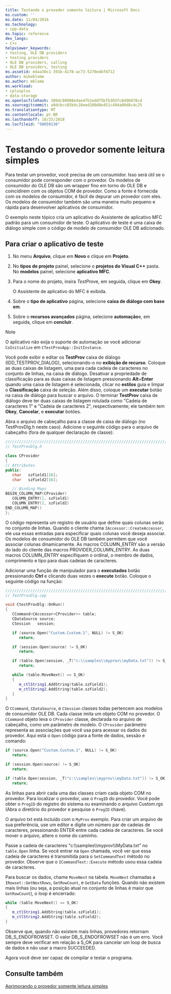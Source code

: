 ```yaml
---
title: Testando o provedor somente leitura | Microsoft Docs
ms.custom: ''
ms.date: 11/04/2016
ms.technology:
- cpp-data
ms.topic: reference
dev_langs:
- C++
helpviewer_keywords:
- testing, OLE DB providers
- testing providers
- OLE DB providers, calling
- OLE DB providers, testing
ms.assetid: e4aa30c1-391b-41f8-ac73-5270e46fd712
author: mikeblome
ms.author: mblome
ms.workload:
- cplusplus
- data-storage
ms.openlocfilehash: 309dc98988e4ae4fb1edd75bfb303fc8d9b078cd
ms.sourcegitcommit: a9dcbcc85b4c28eed280d8e451c494a00d8c4c25
ms.translationtype: MT
ms.contentlocale: pt-BR
ms.lasthandoff: 10/25/2018
ms.locfileid: "50059136"
---
```

# <a name="testing-the-read-only-provider"></a>Testando o provedor somente leitura simples

Para testar um provedor, você precisa de um consumidor. Isso será útil se o consumidor pode corresponder com o provedor. Os modelos de consumidor do OLE DB são um wrapper fino em torno do OLE DB e coincidirem com os objetos COM de provedor. Como a fonte é fornecida com os modelos de consumidor, é fácil de depurar um provedor com eles. Os modelos de consumidor também são uma maneira muito pequeno e rápida para desenvolver aplicativos de consumidor.

O exemplo neste tópico cria um aplicativo do Assistente de aplicativo MFC padrão para um consumidor de teste. O aplicativo de teste é uma caixa de diálogo simple com o código de modelo de consumidor OLE DB adicionado.

## <a name="to-create-the-test-application"></a>Para criar o aplicativo de teste

1. No menu **Arquivo**, clique em **Novo** e clique em **Projeto**.

1. No **tipos de projeto** painel, selecione o **projetos do Visual C++** pasta. No **modelos** painel, selecione **aplicativo MFC**.

1. Para o nome do projeto, insira *TestProv*e, em seguida, clique em **Okey**.

   O Assistente de aplicativo do MFC é exibida.

1. Sobre o **tipo de aplicativo** página, selecione **caixa de diálogo com base em**.

1. Sobre o **recursos avançados** página, selecione **automação**e, em seguida, clique em **concluir**.

> [!NOTE]
> O aplicativo não exija o suporte de automação se você adicionar `CoInitialize` em `CTestProvApp::InitInstance`.

Você pode exibir e editar os **TestProv** caixa de diálogo (IDD_TESTPROV_DIALOG), selecionando-o no **exibição de recurso**. Coloque as duas caixas de listagem, uma para cada cadeia de caracteres no conjunto de linhas, na caixa de diálogo. Desativar a propriedade de classificação para as duas caixas de listagem pressionando **Alt**+**Enter** quando uma caixa de listagem é selecionada, clicar no **estilos** guia e limpar o  **Classificação** caixa de seleção. Além disso, coloque um **executar** botão na caixa de diálogo para buscar o arquivo. O terminar **TestProv** caixa de diálogo deve ter duas caixas de listagem rotulada como "Cadeia de caracteres 1" e "Cadeia de caracteres 2", respectivamente; ele também tem **Okey**, **Cancelar**, e **executar**  botões.

Abra o arquivo de cabeçalho para a classe de caixa de diálogo (no TestProvDlg.h neste caso). Adicione o seguinte código para o arquivo de cabeçalho (fora de qualquer declaração de classe):

```cpp
////////////////////////////////////////////////////////////////////////
// TestProvDlg.h

class CProvider
{
// Attributes
public:
   char   szField1[16];
   char   szField2[16];

   // Binding Maps
BEGIN_COLUMN_MAP(CProvider)
   COLUMN_ENTRY(1, szField1)
   COLUMN_ENTRY(2, szField2)
END_COLUMN_MAP()
};
```

O código representa um registro de usuário que define quais colunas serão no conjunto de linhas. Quando o cliente chama `IAccessor::CreateAccessor`, ele usa essas entradas para especificar quais colunas você deseja associar. Os modelos de consumidor do OLE DB também permitem que você associar colunas dinamicamente. As macros COLUMN_ENTRY são a versão do lado do cliente das macros PROVIDER_COLUMN_ENTRY. As duas macros COLUMN_ENTRY especifiquem o ordinal, o membro de dados, comprimento e tipo para duas cadeias de caracteres.

Adicionar uma função de manipulador para o **executados** botão pressionando **Ctrl** e clicando duas vezes o **execute** botão. Coloque o seguinte código na função:

```cpp
///////////////////////////////////////////////////////////////////////
// TestProvDlg.cpp

void CtestProvDlg::OnRun()
{
   CCommand<CAccessor<CProvider>> table;
   CDataSource source;
   CSession   session;

   if (source.Open("Custom.Custom.1", NULL) != S_OK)
      return;

   if (session.Open(source) != S_OK)
      return;

   if (table.Open(session, _T("c:\\samples\\myprov\\myData.txt")) != S_OK)
      return;

   while (table.MoveNext() == S_OK)
   {
      m_ctlString1.AddString(table.szField1);
      m_ctlString2.AddString(table.szField2);
   }
}
```

O `CCommand`, `CDataSource`, e `CSession` classes todas pertencem aos modelos de consumidor OLE DB. Cada classe imita um objeto COM no provedor. O `CCommand` objeto leva o `CProvider` classe, declarada no arquivo de cabeçalho, como um parâmetro de modelo. O `CProvider` parâmetro representa as associações que você usa para acessar os dados do provedor. Aqui está o `Open` código para a fonte de dados, sessão e comando:

```cpp
if (source.Open("Custom.Custom.1", NULL) != S_OK)
   return;

if (session.Open(source) != S_OK)
   return;

if (table.Open(session, _T("c:\\samples\\myprov\\myData.txt")) != S_OK)
   return;
```

As linhas para abrir cada uma das classes criam cada objeto COM no provedor. Para localizar o provedor, use o `ProgID` do provedor. Você pode obter o `ProgID` do registro do sistema ou examinando o arquivo Custom.rgs (Abra o diretório do provedor e pesquise o `ProgID` chave).

O arquivo txt está incluído com o `MyProv` exemplo. Para criar um arquivo de sua preferência, use um editor e digite um número par de cadeias de caracteres, pressionando ENTER entre cada cadeia de caracteres. Se você mover o arquivo, altere o nome do caminho.

Passe a cadeia de caracteres "c:\\\samples\\\myprov\\\MyData.txt" no `table.Open` linha. Se você entrar na `Open` chamada, você ver que essa cadeia de caracteres é transmitida para o `SetCommandText` método no provedor. Observe que o `ICommandText::Execute` método usou essa cadeia de caracteres.

Para buscar os dados, chame `MoveNext` na tabela. `MoveNext` chamadas a `IRowset::GetNextRows`, `GetRowCount`, e `GetData` funções. Quando não existem mais linhas (ou seja, a posição atual no conjunto de linhas é maior que `GetRowCount`), o loop é encerrado:

```cpp
while (table.MoveNext() == S_OK)
{
   m_ctlString1.AddString(table.szField1);
   m_ctlString2.AddString(table.szField2);
}
```

Observe que, quando não existem mais linhas, provedores retornam DB_S_ENDOFROWSET. O valor DB_S_ENDOFROWSET não é um erro. Você sempre deve verificar em relação a S_OK para cancelar um loop de busca de dados e não usar a macro SUCCEEDED.

Agora você deve ser capaz de compilar e testar o programa.

## <a name="see-also"></a>Consulte também

[Aprimorando o provedor somente leitura simples](../../data/oledb/enhancing-the-simple-read-only-provider.md)